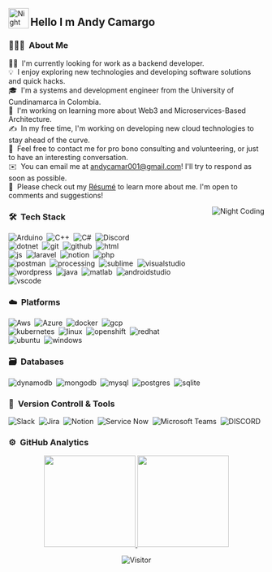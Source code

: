

<img alt="Night Coding" src="./assets/Hand%20Wave.gif" width='40' align="left"/><h2 align="left">Hello I m Andy Camargo </h2>

<!-- ## 👋 &nbsp;Hey there! I'm Aditya Kanoi -->

### 👨🏻‍💻 &nbsp;About Me

👨‍💻 &nbsp;I'm currently looking for work as a backend developer.\
💡 &nbsp;I enjoy exploring new technologies and developing software solutions and quick hacks.\
🎓 &nbsp;I'm a systems and development engineer from the University of Cundinamarca in Colombia.\
🌱 &nbsp;I'm working on learning more about Web3 and Microservices-Based Architecture.\
✍️ &nbsp;In my free time, I'm working on developing new cloud technologies to stay ahead of the curve.\
💬 &nbsp;Feel free to contact me for pro bono consulting and volunteering, or just to have an interesting conversation.\
✉️ &nbsp;You can email me at andycamar001@gmail.com! I'll try to respond as soon as possible.\
📄 &nbsp;Please check out my  [Résumé](https://drive.google.com/drive/folders/1VNPplr4W83ruWeBLjx4AekbI3nQDdGwA) to learn more about me. I'm open to comments and suggestions!



<img alt="Night Coding" src="https://github.com/Adam-pw/Adam-pw/blob/main/animation_500_kxa883sd.gif" align="right"/>

### 🛠 &nbsp;Tech Stack


![Arduino](https://skillicons.dev/icons?i=arduino)&nbsp;
![C++](https://skillicons.dev/icons?i=cpp)&nbsp;
![C#](https://skillicons.dev/icons?i=cs)&nbsp;
![Discord](https://skillicons.dev/icons?i=discord)&nbsp;\
![dotnet](https://skillicons.dev/icons?i=dotnet)&nbsp;
![git](https://skillicons.dev/icons?i=git)&nbsp;
![github](https://skillicons.dev/icons?i=github)&nbsp;
![html](https://skillicons.dev/icons?i=html)&nbsp;\
![js](https://skillicons.dev/icons?i=js)&nbsp;
![laravel](https://skillicons.dev/icons?i=laravel)&nbsp;
![notion](https://skillicons.dev/icons?i=notion)&nbsp;
![php](https://skillicons.dev/icons?i=php)&nbsp;\
![postman](https://skillicons.dev/icons?i=postman)&nbsp;
![processing](https://skillicons.dev/icons?i=processing)&nbsp;
![sublime](https://skillicons.dev/icons?i=sublime)&nbsp;
![visualstudio](https://skillicons.dev/icons?i=visualstudio)&nbsp;\
![wordpress](https://skillicons.dev/icons?i=wordpress)&nbsp;
![java](https://skillicons.dev/icons?i=java)&nbsp;
![matlab](https://skillicons.dev/icons?i=matlab)&nbsp;
![androidstudio](https://skillicons.dev/icons?i=androidstudio)&nbsp;\
![vscode](https://skillicons.dev/icons?i=vscode)&nbsp;


### ☁️ &nbsp;Platforms
![Aws](https://skillicons.dev/icons?i=aws)&nbsp;
![Azure](https://skillicons.dev/icons?i=azure)&nbsp;
![docker](https://skillicons.dev/icons?i=docker)&nbsp;
![gcp](https://skillicons.dev/icons?i=gcp)&nbsp;\
![kubernetes](https://skillicons.dev/icons?i=kubernetes)&nbsp;
![linux](https://skillicons.dev/icons?i=linux)&nbsp;
![openshift](https://skillicons.dev/icons?i=openshift)&nbsp;
![redhat](https://skillicons.dev/icons?i=redhat)&nbsp;\
![ubuntu](https://skillicons.dev/icons?i=ubuntu)&nbsp;
![windows](https://skillicons.dev/icons?i=windows)&nbsp;


### 🗃 &nbsp;Databases

![dynamodb](https://skillicons.dev/icons?i=dynamodb)&nbsp;
![mongodb](https://skillicons.dev/icons?i=mongodb)&nbsp;
![mysql](https://skillicons.dev/icons?i=mysql)&nbsp;
![postgres](https://skillicons.dev/icons?i=postgres)&nbsp;
![sqlite](https://skillicons.dev/icons?i=sqlite)&nbsp;



### 🧰 &nbsp;Version Controll & Tools 

![Slack](https://img.shields.io/badge/Slack-4A154B?style=for-the-badge&logo=slack&logoColor=white)&nbsp;
![Jira](https://img.shields.io/badge/jira-%230A0FFF.svg?style=for-the-badge&logo=jira&logoColor=white)&nbsp;
![Notion](https://img.shields.io/badge/Notion-%23000000.svg?style=for-the-badge&logo=notion&logoColor=white)&nbsp;
![Service Now](https://img.shields.io/badge/Service%20Now-0078d7.svg?style=for-the-badge&logo=visual-studio-code&logoColor=white)&nbsp;
![Microsoft Teams](https://img.shields.io/badge/Microsoft%20Teams-512BD4.svg?style=for-the-badge&logo=Microsoft-teams&logoColor=white)&nbsp;
![DISCORD](https://img.shields.io/badge/DISCORD-512BD4.svg?style=for-the-badge&logo=DISCORD&logoColor=white)&nbsp;

### ⚙️ &nbsp;GitHub Analytics

<p align="center">
  <a href="https://github.com/AndyCamargo/AndyCamargo">
    <img height="180em" src="https://github-readme-stats-eight-theta.vercel.app/api?username=AndyCamargo&show_icons=true&theme=algolia&include_all_commits=true&count_private=true"/>
  </a>
  <a href="https://github.com/AndyCamargo/AndyCamargo">
    <img height="180em" src="https://github-readme-stats-eight-theta.vercel.app/api/top-langs/?username=AndyCamargo&layout=compact&langs_count=10&theme=algolia"/>
  </a>
</p>

<p align="center">
<!--  <img height="180em" src="https://github-readme-streak-stats.herokuapp.com/?user=AndyCamargo&theme=dark&hide_border=true"/> -->
</p>


<div align="center">
  
 ![Visitor](https://visitor-badge.laobi.icu/badge?page_id=AndyCamargo.repoName)
 
</div>

